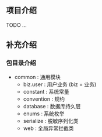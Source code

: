 ## 项目介绍 

TODO ... 


## 补充介绍


### 包目录介绍

- common : 通用模块
  - biz.user      : 用户业务 (biz = 业务)
  - constant      : 系统常量
  - convention    : 规约
  - database      : 数据库持久层
  - enums         : 系统枚举
  - serialize     : 脱敏序列化类
  - web           : 全局异常拦截类
